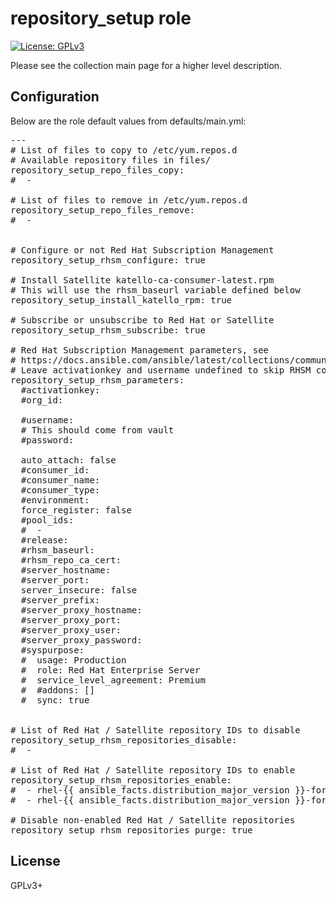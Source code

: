 # repository_setup role

[![License: GPLv3](https://img.shields.io/badge/license-GPLv3-brightgreen.svg)](https://www.gnu.org/licenses/gpl-3.0)

Please see the collection main page for a higher level description.

## Configuration

Below are the role default values from defaults/main.yml:

<pre>
---
# List of files to copy to /etc/yum.repos.d
# Available repository files in files/
repository_setup_repo_files_copy:
#  -

# List of files to remove in /etc/yum.repos.d
repository_setup_repo_files_remove:
#  -


# Configure or not Red Hat Subscription Management
repository_setup_rhsm_configure: true

# Install Satellite katello-ca-consumer-latest.rpm
# This will use the rhsm_baseurl variable defined below
repository_setup_install_katello_rpm: true

# Subscribe or unsubscribe to Red Hat or Satellite
repository_setup_rhsm_subscribe: true

# Red Hat Subscription Management parameters, see
# https://docs.ansible.com/ansible/latest/collections/community/general/redhat_subscription_module.html
# Leave activationkey and username undefined to skip RHSM configuration
repository_setup_rhsm_parameters:
  #activationkey:
  #org_id:

  #username:
  # This should come from vault
  #password:

  auto_attach: false
  #consumer_id:
  #consumer_name:
  #consumer_type:
  #environment:
  force_register: false
  #pool_ids:
  #  -
  #release:
  #rhsm_baseurl:
  #rhsm_repo_ca_cert:
  #server_hostname:
  #server_port:
  server_insecure: false
  #server_prefix:
  #server_proxy_hostname:
  #server_proxy_port:
  #server_proxy_user:
  #server_proxy_password:
  #syspurpose:
  #  usage: Production
  #  role: Red Hat Enterprise Server
  #  service_level_agreement: Premium
  #  #addons: []
  #  sync: true


# List of Red Hat / Satellite repository IDs to disable
repository_setup_rhsm_repositories_disable:
#  -

# List of Red Hat / Satellite repository IDs to enable
repository_setup_rhsm_repositories_enable:
#  - rhel-{{ ansible_facts.distribution_major_version }}-for-x86_64-baseos-rpms
#  - rhel-{{ ansible_facts.distribution_major_version }}-for-x86_64-appstream-rpms

# Disable non-enabled Red Hat / Satellite repositories
repository_setup_rhsm_repositories_purge: true
</pre>

## License

GPLv3+
